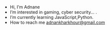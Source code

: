- Hi, I’m Adnane
- I’m interested in gaming, cyber security... .
- I’m currently learning JavaScript,Python.
- How to reach me adnankharkhour@gmail.com

<!---
adnankh12/adnankh12 is a ✨ special ✨ repository because its `README.md` (this file) appears on your GitHub profile.
You can click the Preview link to take a look at your changes.
--->
